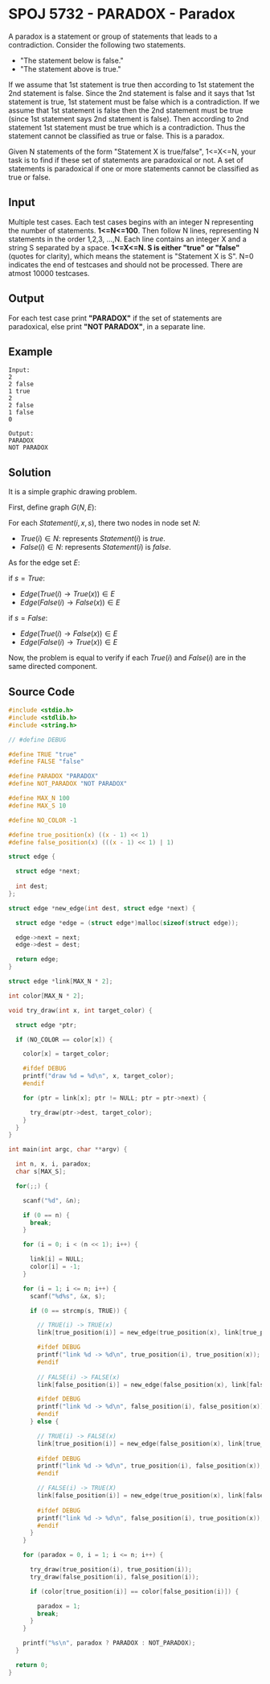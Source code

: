 # SPOJ 5732 - PARADOX - Paradox

A paradox is a statement or group of statements that leads to a contradiction. Consider the following two statements.

* "The statement below is false."
* "The statement above is true."

If we assume that 1st statement is true then according to 1st statement the 2nd statement is false. Since the 2nd statement is false and it says that 1st statement is true, 1st statement must be false which is a contradiction. If we assume that 1st statement is false then the 2nd statement must be true (since 1st statement says 2nd statement is false). Then according to 2nd statement 1st statement must be true which is a contradiction. Thus the statement cannot be classified as true or false. This is a paradox.

Given N statements of the form "Statement X is true/false", 1<=X<=N, your task is to find if these set of statements are paradoxical or not. A set of statements is paradoxical if one or more statements cannot be classified as true or false.

## Input

Multiple test cases. Each test cases begins with an integer N representing the number of statements. **1<=N<=100**. Then follow N lines, representing N statements in the order 1,2,3, ...,N. Each line contains an integer X and a string S separated by a space. **1<=X<=N. S is either "true" or "false"** (quotes for clarity), which means the statement is "Statement X is S". N=0 indicates the end of testcases and should not be processed. There are atmost 10000 testcases.

## Output

For each test case print **"PARADOX"** if the set of statements are paradoxical, else print **"NOT PARADOX"**, in a separate line.

## Example

```plaintext
Input:
2
2 false
1 true
2
2 false
1 false
0

Output:
PARADOX
NOT PARADOX
```

## Solution

It is a simple graphic drawing problem.

First, define graph $G(N, E)$:

For each $Statement(i, x, s)$, there two nodes in node set $N$:

* $True(i) \in N$: represents $Statement(i)$ is $true$.
* $False(i) \in N$: represents $Statement(i)$ is $false$.

As for the edge set $E$:

if $s = True$:

* $Edge(True(i) \rightarrow True(x)) \in E$
* $Edge(False(i) \rightarrow False(x)) \in E$

if $s = False$:

* $Edge(True(i) \rightarrow False(x)) \in E$
* $Edge(False(i) \rightarrow True(x)) \in E$

Now, the problem is equal to verify if each $True(i)$ and $False(i)$ are in the same directed component.

## Source Code

```c
#include <stdio.h>
#include <stdlib.h>
#include <string.h>

// #define DEBUG

#define TRUE "true"
#define FALSE "false"

#define PARADOX "PARADOX"
#define NOT_PARADOX "NOT PARADOX"

#define MAX_N 100
#define MAX_S 10

#define NO_COLOR -1

#define true_position(x) ((x - 1) << 1)
#define false_position(x) (((x - 1) << 1) | 1)

struct edge {

  struct edge *next;
  
  int dest;
};

struct edge *new_edge(int dest, struct edge *next) {

  struct edge *edge = (struct edge*)malloc(sizeof(struct edge));

  edge->next = next;
  edge->dest = dest;

  return edge;
}

struct edge *link[MAX_N * 2];

int color[MAX_N * 2];

void try_draw(int x, int target_color) {

  struct edge *ptr;

  if (NO_COLOR == color[x]) {

    color[x] = target_color;

    #ifdef DEBUG
    printf("draw %d = %d\n", x, target_color);
    #endif

    for (ptr = link[x]; ptr != NULL; ptr = ptr->next) {

      try_draw(ptr->dest, target_color);
    }
  }
}

int main(int argc, char **argv) {

  int n, x, i, paradox;
  char s[MAX_S];

  for(;;) {

    scanf("%d", &n);

    if (0 == n) {
      break;
    }

    for (i = 0; i < (n << 1); i++) {

      link[i] = NULL;
      color[i] = -1;
    }

    for (i = 1; i <= n; i++) {
      scanf("%d%s", &x, s);

      if (0 == strcmp(s, TRUE)) {

        // TRUE(i) -> TRUE(x)
        link[true_position(i)] = new_edge(true_position(x), link[true_position(i)]);

        #ifdef DEBUG
        printf("link %d -> %d\n", true_position(i), true_position(x));
        #endif
 
        // FALSE(i) -> FALSE(x)
        link[false_position(i)] = new_edge(false_position(x), link[false_position(i)]); 

        #ifdef DEBUG        
        printf("link %d -> %d\n", false_position(i), false_position(x));
        #endif
      } else {

        // TRUE(i) -> FALSE(x)
        link[true_position(i)] = new_edge(false_position(x), link[true_position(i)]);
        
        #ifdef DEBUG        
        printf("link %d -> %d\n", true_position(i), false_position(x));
        #endif

        // FALSE(i) -> TRUE(X)
        link[false_position(i)] = new_edge(true_position(x), link[false_position(i)]);
        
        #ifdef DEBUG        
        printf("link %d -> %d\n", false_position(i), true_position(x));
        #endif
      }
    }

    for (paradox = 0, i = 1; i <= n; i++) {

      try_draw(true_position(i), true_position(i));
      try_draw(false_position(i), false_position(i));

      if (color[true_position(i)] == color[false_position(i)]) {

        paradox = 1;
        break;
      }
    }

    printf("%s\n", paradox ? PARADOX : NOT_PARADOX);
  }

  return 0;
}
```


